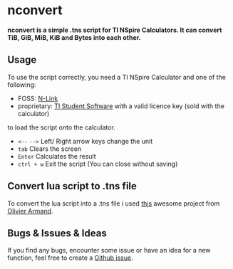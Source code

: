 # nconvert
**nconvert is a simple .tns script for TI NSpire Calculators.
It can convert TiB, GiB, MiB, KiB and Bytes into each other.**

## Usage
To use the script correctly, you need a TI NSpire Calculator and one of the following:
* FOSS: [N-Link](https://github.com/lights0123/n-link)
* proprietary: [TI Student Software](https://education.ti.com/en/software "Ti Student Software") with a valid licence key (sold with the calculator)

to load the script onto the calculator.

* `<--` `-->` Left/ Right arrow keys change the unit
* `tab` Clears the screen
* `Enter` Calculates the result
* `ctrl + w` Exit the script (You can close without saving)

## Convert lua script to .tns file
To convert the lua script into a .tns file i used [this](https://ticalc.org/archives/files/fileinfo/441/44113.html "Luna v0.3a") awesome project from [Olivier Armand](https://ticalc.org/archives/files/authors/52/5202.html).

## Bugs & Issues & Ideas
If you find any bugs, encounter some issue or have an idea for a new function, feel free to create a [Github issue](https://github.com/m4skedbyte/nconvert/issues).
